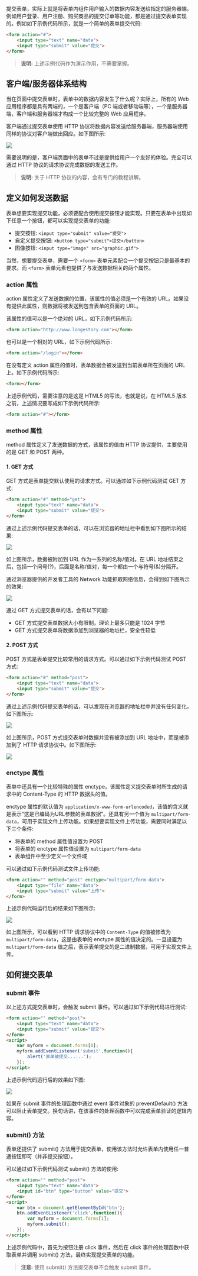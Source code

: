 提交表单，实际上就是将表单内组件用户输入的数据内容发送给指定的服务器端。例如用户登录、用户注册、购买商品的提交订单等功能，都是通过提交表单实现的。例如如下示例代码所示，就是一个简单的表单提交代码:

```html
<form action="#">
    <input type="text" name="data">
    <input type="submit" value="提交">
</form>
```

> **说明:** 上述示例代码作为演示作用，不需要掌握。

## 客户端/服务器体系结构

当在页面中提交表单时，表单中的数据内容发生了什么呢？实际上，所有的 Web 应用程序都是具有两端的，一个是客户端（PC 端或者移动端等），一个是服务器端，客户端和服务器端才构成一个比较完整的 Web 应用程序。

客户端通过提交表单使用 HTTP 协议将数据内容发送给服务器端，服务器端使用同样的协议对客户端做出回应。如下图所示:

![](images/08.png)

需要说明的是，客户端页面中的表单不过是提供给用户一个友好的体验。完全可以通过 HTTP 协议的请求协议完成数据的发送工作。

> **说明:** 关于 HTTP 协议的内容，会有专门的教程讲解。

## 定义如何发送数据

表单想要实现提交功能，必须要配合使用提交按钮才能实现。只要在表单中出现如下任意一个按钮，都可以实现提交表单的功能:

- 提交按钮: `<input type="submit" value="提交">`
- 自定义提交按钮: `<button type="submit">提交</button>`
- 图像按钮: `<input type="image" src="graphic.gif">`

当然，想要提交表单，需要一个 `<form>` 表单元素配合一个提交按钮只是最基本的要求。而 `<form>` 表单元素也提供了与发送数据相关的两个属性。

### action 属性

action 属性定义了发送数据的位置，该属性的值必须是一个有效的 URL。如果没有提供此属性，则数据将被发送到包含表单的页面的 URL。

该属性的值可以是一个绝对的 URL，如下示例代码所示:

```html
<form action="http://www.longestory.com"></form>
```

也可以是一个相对的 URL，如下示例代码所示:

```html
<form action="/login"></form>
```

在没有定义 action 属性的值时，表单数据会被发送到当前表单所在页面的 URL 上。如下示例代码所示:

```html
<form></form>
```

上述示例代码，需要注意的是这是 HTML5 的写法，也就是说，在 HTML5 版本之前，上述情况要写成如下示例代码所示:

```html
<form action="#"></form>
```

### method 属性

method 属性定义了发送数据的方式，该属性的值由 HTTP 协议提供，主要使用的是 GET 和 POST 两种。

#### 1. GET 方式

GET 方式是表单提交默认使用的请求方式。可以通过如下示例代码测试 GET 方式:

```html
<form action="#" method="get">
    <input type="text" name="data">
    <input type="submit" value="提交">
</form>
```

通过上述示例代码提交表单的话，可以在浏览器的地址栏中看到如下图所示的结果:

![](images/09.png)

如上图所示，数据被附加到 URL 作为一系列的名称/值对。在 URL 地址结束之后，包括一个问号(?)，后面是名称/值对，每一个都由一个与符号(&)分隔开。

通过浏览器提供的开发者工具的 Network 功能抓取网络信息，会得到如下图所示的效果:

![](images/10.png)

通过 GET 方式提交表单的话，会有以下问题:

- GET 方式提交表单数据大小有限制，理论上最多只能是 1024 字节
- GET 方式提交表单将数据添加到浏览器的地址栏，安全性较低

#### 2. POST 方式

POST 方式是表单提交比较常用的请求方式。可以通过如下示例代码测试 POST 方式:

```html
<form action="#" method="post">
    <input type="text" name="data">
    <input type="submit" value="提交">
</form>
```

通过上述示例代码提交表单的话，可以发现在浏览器的地址栏中并没有任何变化，如下图所示:

![](images/11.png)

如上图所示，POST 方式提交表单时数据并没有被添加到 URL 地址中，而是被添加到了 HTTP 请求协议中。如下图所示:

![](images/12.png)

### enctype 属性

表单中还具有一个比较特殊的属性 enctype，该属性定义提交表单时所生成的请求中的 Content-Type 的 HTTP 数据头的值。

enctype 属性的默认值为 `application/x-www-form-urlencoded`，该值的含义就是表示“这是已编码为URL参数的表单数据”。还具有另一个值为 `multipart/form-data`，可用于实现文件上传功能。如果想要实现文件上传功能，需要同时满足以下三个条件:

- 将表单的 method 属性值设置为 POST
- 将表单的 enctype 属性值设置为 `multipart/form-data`
- 表单组件中至少定义一个文件域

可以通过如下示例代码测试文件上传功能:

```html
<form action="" method="post" enctype="multipart/form-data">
    <input type="file" name="data">
    <input type="submit" value="上传">
</form>
```

上述示例代码运行后的结果如下图所示:

![](images/13.png)

如上图所示，可以看到 HTTP 请求协议中的 `Content-Type` 的值被修改为 `multipart/form-data`，这是由表单的 enctype 属性的值决定的。一旦设置为 `multipart/form-data` 值之后，表示表单提交的是二进制数据，可用于实现文件上传。

## 如何提交表单

### submit 事件

以上述方式提交表单时，会触发 submit 事件。可以通过如下示例代码进行测试:

```html
<form action="" method="post">
    <input type="text" name="data">
    <input type="submit" value="提交">
</form>
<script>
    var myform = document.forms[0];
    myform.addEventListener('submit',function(){
        alert('表单被提交......');
    });
</script>
```

上述示例代码运行后的效果如下图:

![](images/14.png)

如果在 submit 事件的处理函数中通过 event 事件对象的 preventDefault() 方法可以阻止表单提交。换句话讲，在该事件的处理函数中可以完成表单验证的逻辑内容。

### submit() 方法

表单还提供了 submit() 方法用于提交表单，使用该方法时允许表单内使用任一普通按钮即可（并非提交按钮）。

可以通过如下示例代码测试 submit() 方法的使用:

```html
<form action="" method="post">
    <input type="text" name="data">
    <input id="btn" type="button" value="提交">
</form>
<script>
    var btn = document.getElementById('btn');
    btn.addEventListener('click',function(){
        var myform = document.forms[1];
        myform.submit();
    });
</script>
```

上述示例代码中，首先为按钮注册 click 事件，然后在 click 事件的处理函数中获取表单并调用 submit() 方法，最终实现提交表单的功能。

> **注意:** 使用 submit() 方法提交表单不会触发 submit 事件。

